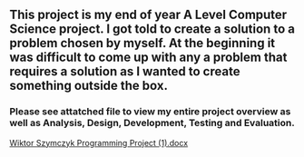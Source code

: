 ## This project is my end of year A Level Computer Science project. I got told to create a solution to a problem chosen by myself. At the beginning it was difficult to come up with any a problem that requires a solution as I wanted to create something outside the box.
### Please see attatched file to view my entire project overview as well as Analysis, Design, Development, Testing and Evaluation.
[Wiktor Szymczyk Programming Project (1).docx](https://github.com/koziu33en/ALevelProject/files/9069280/Wiktor.Szymczyk.Programming.Project.1.docx)
